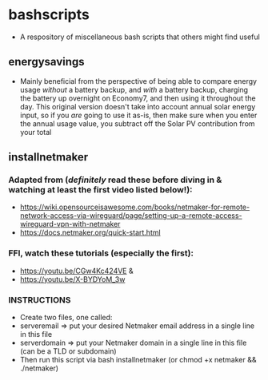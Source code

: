 # bashscripts
- A respository of miscellaneous bash scripts that others might find useful


## energysavings
 - Mainly beneficial from the perspective of being able to compare energy usage *without* a battery backup, and _with_ a battery backup, charging the battery up overnight on Economy7, and then using it throughout the day. This original version doesn't take into account annual solar energy input, so if you _are_ going to use it as-is, then make sure when you enter the annual usage value, you subtract off the Solar PV contribution from your total


## installnetmaker
### Adapted from (*definitely* read these before diving in & watching at least the first video listed below!):
 - https://wiki.opensourceisawesome.com/books/netmaker-for-remote-network-access-via-wireguard/page/setting-up-a-remote-access-wireguard-vpn-with-netmaker
 - https://docs.netmaker.org/quick-start.html

### FFI, watch these tutorials (especially the first):
 - https://youtu.be/CGw4Kc424VE & 
 - https://youtu.be/X-BYDYoM_3w

### INSTRUCTIONS
 - Create two files, one called:
 - serveremail => put your desired Netmaker email address in a single line in this file
 - serverdomain => put your Netmaker domain in a single line in this file (can be a TLD or subdomain)
  - Then run this script via bash installnetmaker (or chmod +x netmaker && ./netmaker)
